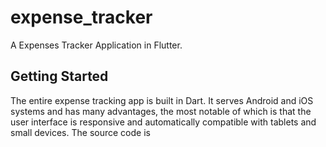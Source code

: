 # expense_tracker

A Expenses Tracker Application in Flutter.

## Getting Started

The entire expense tracking app is built in Dart. It serves Android and iOS systems and has many advantages, the most notable of which is that the user interface is responsive and automatically compatible with tablets and small devices. The source code is 

